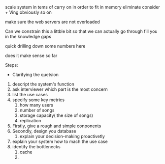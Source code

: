
scale system
in tems of
carry on
in order to
fit in memory
eliminate
consider + Ving
obviously
so on

make sure the  web servers are not overloaded

Can we constrain this a littble bit so that we can actually go through 
fill you in the knowledge gaps

quick drilling down some numbers here

does it make sense so far


Steps:

- Clarifying the quetsion
1. descript the system's function
2. ask interviewer which part is the most concern
3. list the use cases
4. specify some key metrics
	1. how many users
	2. number of songs
	3. storage capacity( the size of  songs)
	4. replication
5. Firstly, give a rough and simple conponents
6. Secondly, design you database
	1. explain your decision-making proactivetly
7. explain your system how to mach the use case
8. identify the bottlenecks
	1. cache
	2. 